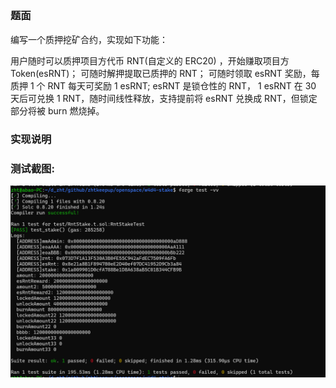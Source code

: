 ##

### 题面

编写一个质押挖矿合约，实现如下功能：

用户随时可以质押项目方代币 RNT(自定义的 ERC20) ，开始赚取项目方 Token(esRNT)；
可随时解押提取已质押的 RNT；
可随时领取 esRNT 奖励，每质押 1 个 RNT 每天可奖励 1 esRNT;
esRNT 是锁仓性的 RNT， 1 esRNT 在 30 天后可兑换 1 RNT，随时间线性释放，支持提前将 esRNT 兑换成 RNT，但锁定部分将被 burn 燃烧掉。

### 实现说明

### 测试截图:

![测试截图](./resources/1.png "测试截图")
